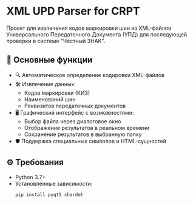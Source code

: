 # XML UPD Parser for CRPT

Проект для извлечения кодов маркировки шин из XML-файлов Универсального Передаточного Документа (УПД) для последующей проверки в системе "Честный ЗНАК".

## 📌 Основные функции

- 🔍 Автоматическое определение кодировки XML-файлов
- 🛠 Извлечение данных:
  - Кодов маркировки (КИЗ)
  - Наименований шин
  - Реквизитов передаточных документов
- 🖥 Графический интерфейс с возможностями:
  - Выбор файла через диалоговое окно
  - Отображение результатов в реальном времени
  - Сохранение результатов в выбранную папку
- 🛡 Поддержка специальных символов и HTML-сущностей

## ⚙️ Требования

- Python 3.7+
- Установленные зависимости:
  ```bash
  pip install pyqt5 chardet
